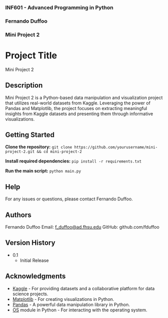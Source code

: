 ### INF601 - Advanced Programming in Python
### Fernando Duffoo
### Mini Project 2


# Project Title

Mini Project 2

## Description

Mini Project 2 is a Python-based data manipulation and visualization project that utilizes real-world datasets from Kaggle. Leveraging the power of Pandas and Matplotlib, the project focuses on extracting meaningful insights from Kaggle datasets and presenting them through informative visualizations.

## Getting Started

**Clone the repository:**
`git clone https://github.com/yourusername/mini-project-2.git && cd mini-project-2`

**Install required dependencies:**
`pip install -r requirements.txt`

**Run the main script:**
`python main.py`

## Help

For any issues or questions, please contact Fernando Duffoo.

## Authors

Fernando Duffoo
Email: f_duffoo@ad.fhsu.edu
GitHub: github.com/fduffoo

## Version History

* 0.1
    * Initial Release

## Acknowledgments

* [Kaggle](https://www.kaggle.com/) - For providing datasets and a collaborative platform for data science projects.
* [Matplotlib](https://matplotlib.org/) - For creating visualizations in Python.
* [Pandas](https://pandas.pydata.org/) - A powerful data manipulation library in Python.
* [OS](https://docs.python.org/3/library/os.html) module in Python - For interacting with the operating system.